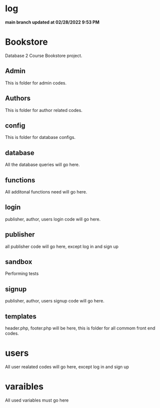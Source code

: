 # log

**main branch updated at 02/28/2022 9:53 PM**

# Bookstore

Database 2 Course Bookstore project.

## Admin
This is folder for admin codes.

## Authors
This is folder for author related codes.

## config
This is folder for database configs.

## database
All the database queries will go here.

## functions
All additonal functions need will go here.

## login
publisher, author, users login code will go here.

## publisher
all publisher code will go here, except log in and  sign up

## sandbox
Performing tests

## signup
publisher, author, users signup code will go here.

## templates
header.php, footer.php will be here, this is folder for all commom front end codes.

# users
All user realated codes will go here, except log in and sign up

# varaibles
All used variables must go here
